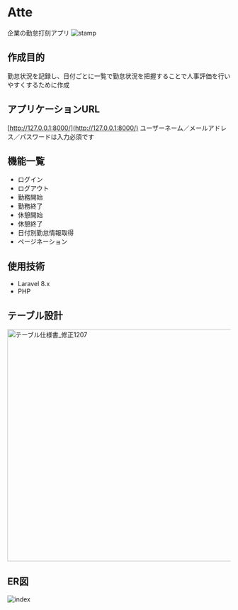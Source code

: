 # Atte
企業の勤怠打刻アプリ
![stamp](https://user-images.githubusercontent.com/112786056/206212400-623a898d-b353-475d-bdd0-bae6ddec5581.png)

## 作成目的
勤怠状況を記録し、日付ごとに一覧で勤怠状況を把握することで人事評価を行いやすくするために作成

## アプリケーションURL
[http://127.0.0.1:8000/](http://127.0.0.1:8000/)
ユーザーネーム／メールアドレス／パスワードは入力必須です

## 機能一覧
- ログイン
- ログアウト
- 勤務開始
- 勤務終了
- 休憩開始
- 休憩終了
- 日付別勤怠情報取得
- ページネーション

## 使用技術
- Laravel 8.x
- PHP

## テーブル設計
<img width="523" alt="テーブル仕様書_修正1207" src="https://user-images.githubusercontent.com/112786056/206182004-576fda27-bd57-4eaf-8b70-d464388475c5.png">

## ER図
![index](https://user-images.githubusercontent.com/112786056/206181997-a0219cf5-8ed7-48a1-b382-a9431878774d.png)
